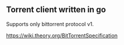 ## Torrent client written in go

Supports only bittorrent protocol v1. 

https://wiki.theory.org/BitTorrentSpecification